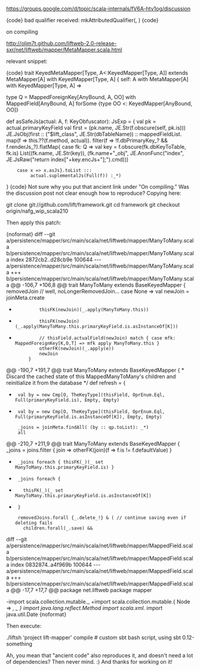 https://groups.google.com/d/topic/scala-internals/fV6A-htv1og/discussion

{code}
bad qualifier received: mkAttributedQualifier(<notype>, <none>)
{code}

on compiling

http://olim7t.github.com/liftweb-2.0-release-sxr/net/liftweb/mapper/MetaMapper.scala.html

relevant snippet:

{code}
trait KeyedMetaMapper[Type, A<:KeyedMapper[Type, A]] extends MetaMapper[A] with KeyedMapper[Type, A] {
  self: A  with MetaMapper[A] with KeyedMapper[Type, A] =>

  type Q = MappedForeignKey[AnyBound, A, OO] with MappedField[AnyBound, A] forSome
  {type OO <: KeyedMapper[AnyBound, OO]}

  def asSafeJs(actual: A, f: KeyObfuscator): JsExp = {
    val pk = actual.primaryKeyField
    val first = (pk.name, JE.Str(f.obscure(self, pk.is)))
    JE.JsObj(first :: ("$lift_class", JE.Str(dbTableName)) :: mappedFieldList.
             map(f => this.??(f.method, actual)).
             filter(f => !f.dbPrimaryKey_? && f.renderJs_?).flatMap{
        case fk:  Q =>
          val key = f.obscure(fk.dbKeyToTable, fk.is)
          List((fk.name, JE.Str(key)),
               (fk.name+"_obj",
                JE.AnonFunc("index", JE.JsRaw("return index["+key.encJs+"];").cmd)))

        case x => x.asJs}.toList :::
             actual.suplementalJs(Full(f)) :_*)
  }
{code}
Not sure why you put that ancient link under "On compiling." Was the discussion post not clear enough how to reproduce? Copying here:

git clone git://github.com/lift/framework.git
cd framework
git checkout origin/nafg_wip_scala210

Then apply this patch:

{noformat}
diff --git a/persistence/mapper/src/main/scala/net/liftweb/mapper/ManyToMany.scala b/persistence/mapper/src/main/scala/net/liftweb/mapper/ManyToMany.scala
index 2872cb2..d28cb9e 100644
--- a/persistence/mapper/src/main/scala/net/liftweb/mapper/ManyToMany.scala
+++ b/persistence/mapper/src/main/scala/net/liftweb/mapper/ManyToMany.scala
@@ -106,7 +106,8 @@ trait ManyToMany extends BaseKeyedMapper {
               removedJoin // well, noLongerRemovedJoin...
             case None =>
               val newJoin = joinMeta.create
-              thisFK(newJoin)(_.apply(ManyToMany.this))
+              thisFK(newJoin)(_.apply(ManyToMany.this.primaryKeyField.is.asInstanceOf[K]))
+              // thisField.actualField(newJoin) match { case mfk: MappedForeignKey[K,O,T] => mfk apply ManyToMany.this }
               otherFK(newJoin)(_.apply(e))
               newJoin
           }
@@ -190,7 +191,7 @@ trait ManyToMany extends BaseKeyedMapper {
      * Discard the cached state of this MappedManyToMany's children and reinitialize it from the database
      */
     def refresh = {
-      val by = new Cmp[O, TheKeyType](thisField, OprEnum.Eql, Full(primaryKeyField.is), Empty, Empty)
+      val by = new Cmp[O, TheKeyType](thisField, OprEnum.Eql, Full(primaryKeyField.is.asInstanceOf[K]), Empty, Empty)
 
       _joins = joinMeta.findAll( (by :: qp.toList): _*)
       all
@@ -210,7 +211,9 @@ trait ManyToMany extends BaseKeyedMapper {
       _joins = joins.filter { join =>
         otherFK(join)(f => f.is != f.defaultValue)
       }
-      _joins foreach { thisFK(_)(_ set ManyToMany.this.primaryKeyField.is) }
+      _joins foreach {
+        thisFK(_)(_ set ManyToMany.this.primaryKeyField.is.asInstanceOf[K])
+      }
 
       removedJoins.forall {_.delete_!} & ( // continue saving even if deleting fails
         children.forall(_.save) &&
diff --git a/persistence/mapper/src/main/scala/net/liftweb/mapper/MappedField.scala b/persistence/mapper/src/main/scala/net/liftweb/mapper/MappedField.scala
index 0832874..a4f969b 100644
--- a/persistence/mapper/src/main/scala/net/liftweb/mapper/MappedField.scala
+++ b/persistence/mapper/src/main/scala/net/liftweb/mapper/MappedField.scala
@@ -17,7 +17,7 @@
 package net.liftweb
 package mapper
 
-import scala.collection.mutable._
+import scala.collection.mutable.{ Node => _, _ }
 import java.lang.reflect.Method
 import scala.xml._
 import java.util.Date
{noformat}

Then execute:

./liftsh 'project lift-mapper' compile  # custom sbt bash script, using sbt 0.12-something


Ah, you mean that "ancient code" also reproduces it, and doesn't need a lot of dependencies? Then never mind. :) And thanks for working on it!
